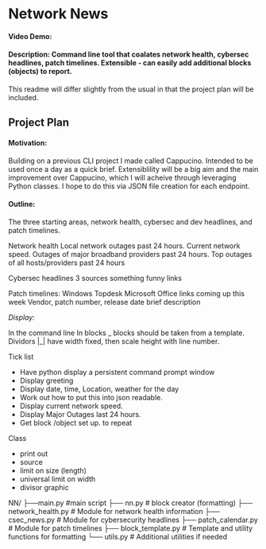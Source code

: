 # Network News
#### Video Demo:
#### Description: Command line tool that coalates network health, cybersec headlines, patch timelines. Extensible - can easily add additional blocks (objects) to report. 

This readme will differ slightly from the usual in that the project plan will be included.

## Project Plan

#### Motivation:
Building on a previous CLI project I made called Cappucino. Intended to be used once a day as a quick brief.
Extensiblility will be a big aim and the main improvement over Cappucino, which I will acheive through leveraging Python classes. I hope to do this via JSON file creation for each endpoint.

#### Outline:
The three starting areas, network health, cybersec and dev headlines, and patch timelines.

Network health
Local network outages past 24 hours.
Current network speed.
Outages of major broadband providers past 24 hours.
Top outages of all hosts/providers past 24 hours

Cybersec headlines
3 sources
something funny
links


Patch timelines:
Windows
Topdesk
Microsoft Office
links
coming up this week
Vendor, patch number, release date brief description

_Display:_

In the command line
In blocks                                          _
blocks should be taken from a template. Dividors  |_|
have width fixed, then scale height with line number.


Tick list
- Have python display a persistent command prompt window
- Display greeting
- Display date, time, Location, weather for the day
- Work out how to put this into json readable.
- Display current network speed.
- Display Major Outages last 24 hours.
- Get block /object set up. to repeat


Class
- print out
- source
- limit on size (length)
- universal limit on width
- divisor graphic

NN/
├──main.py            #main script
├── nn.py             # block creator (formatting)
├── network_health.py # Module for network health information
├── csec_news.py      # Module for cybersecurity headlines
├── patch_calendar.py # Module for patch timelines
├── block_template.py # Template and utility functions for formatting
└── utils.py          # Additional utilities if needed


